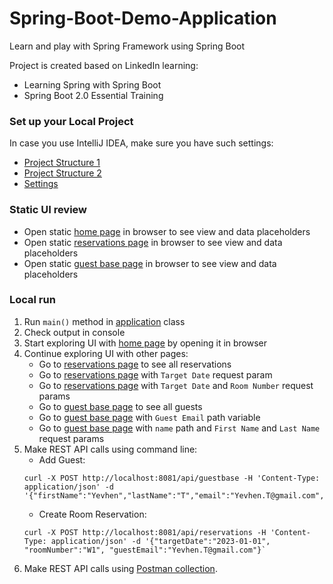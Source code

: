 # Spring-Boot-Demo-Application
Learn and play with Spring Framework using Spring Boot

Project is created based on LinkedIn learning:
- Learning Spring with Spring Boot
- Spring Boot 2.0 Essential Training

### Set up your Local Project
In case you use IntelliJ IDEA, make sure you have such settings:
- [Project Structure 1](decumentation/IntelliJ-IDEA-settings-1.PNG)
- [Project Structure 2](decumentation/IntelliJ-IDEA-settings-2.PNG)
- [Settings](decumentation/IntelliJ-IDEA-settings-3.PNG)

### Static UI review
- Open static [home page](src/main/resources/static/index.html) in browser to see view and data placeholders
- Open static [reservations page](src/main/resources/templates/room_reservations.html) in browser to see view and data placeholders
- Open static [guest base page](src/main/resources/templates/guest_base.html) in browser to see view and data placeholders

### Local run
1. Run `main()` method in [application](src/main/java/com/yevhent/springbootdemo/SpringBootDemoApplication.java) class
1. Check output in console
1. Start exploring UI with [home page](http://localhost:8081) by opening it in browser
1. Continue exploring UI with other pages:
   - Go to [reservations page](http://localhost:8081/reservations) to see all reservations
   - Go to [reservations page](http://localhost:8081/reservations?targetDate=2022-01-01) with `Target Date` request param
   - Go to [reservations page](http://localhost:8081/reservations?targetDate=2022-01-01&roomNumber=C1) with `Target Date` and `Room Number` request params
   - Go to [guest base page](http://localhost:8081/guestbase) to see all guests
   - Go to [guest base page](http://localhost:8081/guestbase/radams1v@xinhuanet.com) with `Guest Email` path variable
   - Go to [guest base page](http://localhost:8081/guestbase/name?firstName=Roy&lastName=Adams) with  `name` path and `First Name` and `Last Name` request params
1. Make REST API calls using command line:
   - Add Guest:<br> 
   ```
   curl -X POST http://localhost:8081/api/guestbase -H 'Content-Type: application/json' -d '{"firstName":"Yevhen","lastName":"T","email":"Yevhen.T@gmail.com","address":"House","country":"UA","state":"L","phoneNumber":"123456789"}'
   ```
   - Create Room Reservation:<br>
   ```
   curl -X POST http://localhost:8081/api/reservations -H 'Content-Type: application/json' -d '{"targetDate":"2023-01-01", "roomNumber":"W1", "guestEmail":"Yevhen.T@gmail.com"}`
   ```
1. Make REST API calls using [Postman collection](postman/API-requests.json).